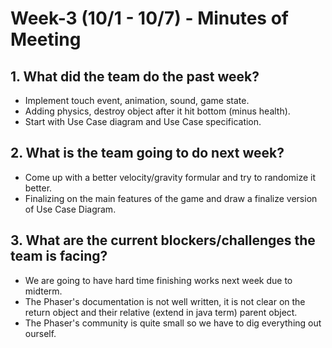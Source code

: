 # Week-3 (10/1 - 10/7) - Minutes of Meeting

## 1.  What did the team do the past week?
* Implement touch event, animation, sound, game state.  
* Adding physics, destroy object after it hit bottom (minus health).  
* Start with Use Case diagram and Use Case specification.  

## 2.  What is the team going to do next week?
* Come up with a better velocity/gravity formular and try to randomize it better.  
* Finalizing on the main features of the game and draw a finalize version of Use Case Diagram.  

## 3.  What are the current blockers/challenges the team is facing?
* We are going to have hard time finishing works next week due to midterm.  
* The Phaser's documentation is not well written, it is not clear on the return object and their relative (extend in java term) parent object.  
* The Phaser's community is quite small so we have to dig everything out ourself.  
